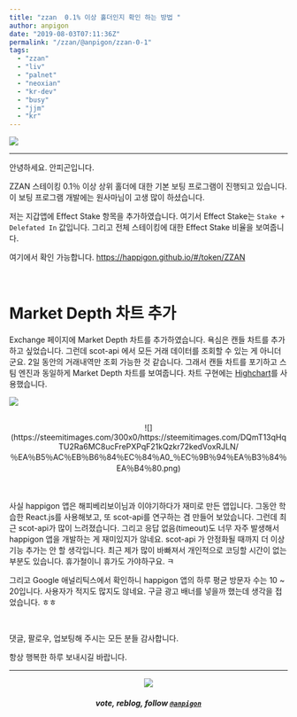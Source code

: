 ```yaml
---
title: "zzan  0.1% 이상 홀더인지 확인 하는 방법 "
author: anpigon
date: "2019-08-03T07:11:36Z"
permalink: "/zzan/@anpigon/zzan-0-1"
tags:
  - "zzan"
  - "liv"
  - "palnet"
  - "neoxian"
  - "kr-dev"
  - "busy"
  - "jjm"
  - "kr"
---
```

![](https://files.steempeak.com/file/steempeak/anpigon/mzMyczPi-E18489E185B3E1848FE185B3E18485E185B5E186ABE18489E185A3E186BA202019-08-0320E1848BE185A9E18492E185AE203.25.59.png)

***

안녕하세요. 안피곤입니다.

ZZAN 스테이킹 0.1％ 이상 상위 홀더에 대한 기본 보팅 프로그램이 진행되고 있습니다. 이 보팅 프로그램 개발에는 원사마님이 고생 많이 하셨습니다.

저는 지갑앱에 Effect Stake 항목을 추가하였습니다. 여기서 Effect Stake는 `Stake + Delefated In` 값입니다. 그리고 전체 스테이킹에 대한 Effect Stake 비율을 보여줍니다.

여기에서 확인 가능합니다.
https://happigon.github.io/#/token/ZZAN

<br>

# Market Depth 차트 추가

Exchange 페이지에 Market Depth 차트를 추가하였습니다. 욕심은 캔들 차트를 추가하고 싶었습니다. 그런데 scot-api 에서 모든 거래 데이터를 조회할 수 있는 게 아니더군요. 2일 동안의 거래내역만 조회 가능한 것 같습니다. 그래서 캔들 차트를 포기하고 스팀 엔진과 동일하게 Market Depth 차트를 보여줍니다. 차트 구현에는 [Highchart](https://highcharts.com)를 사용했습니다.

![](https://files.steempeak.com/file/steempeak/anpigon/Cpwg8dIf-E18489E185B3E1848FE185B3E18485E185B5E186ABE18489E185A3E186BA202019-08-0320E1848BE185A9E18492E185AE204.00.04.png)


<br>
<center>![](https://steemitimages.com/300x0/https://steemitimages.com/DQmT13qHqTU2Ra6MC8ucFrePXPqF21kQzkr72kedVoxRJLN/％EA％B5％AC％EB％B6％84％EC％84％A0_％EC％9B％94％EA％B3％84％EA％B4％80.png)</center><br><br>

사실 happigon 앱은 해피베리보이님과 이야기하다가 재미로 만든 앱입니다. 그동안 학습한 React.js를 사용해보고, 또 scot-api를 연구하는 겸 만들어 보았습니다. 그런데 최근 scot-api가 많이 느려졌습니다. 그리고 응답 없음(timeout)도 너무 자주 발생해서 happigon 앱을 개발하는 게 재미있지가 않네요. scot-api 가 안정화될 때까지 더 이상 기능 추가는 안 할 생각입니다. 최근 제가 많이 바빠져서 개인적으로 코딩할 시간이 없는 부분도 있습니다. 휴가철이니 휴가도 가야하구요. ㅋ

그리고 Google 애널리틱스에서 확인하니 happigon 앱의 하루 평균 방문자 수는 10 ~ 20입니다. 사용자가 적지도 많지도 않네요. 구글 광고 배너를 넣을까 했는데 생각을 접었습니다. ㅎㅎ 

<br>

댓글, 팔로우, 업보팅해 주시는 모든 분들 감사합니다.

항상 행복한 하루 보내시길 바랍니다.

***

<center><img src='https://steemitimages.com/400x0/https://cdn.steemitimages.com/DQmQmWhMN6zNrLmKJRKhvSScEgWZmpb8zCeE2Gray1krbv6/BC054B6E-6F73-46D0-88E4-C88EB8167037.jpeg'><h5>vote, reblog, follow <code><a href='/@anpigon'>@anpigon</a></code></h5></center>
